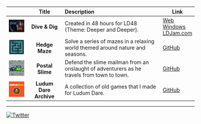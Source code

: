 | | Title | Description | Link |
| --- | :---: | :--- | --- |
| <img src="./img/DiveAndDigIcon.png" width="128"> | **Dive & Dig** | Created in 48 hours for LD48 (Theme: Deeper and Deeper). | [Web](https://kennedy0.github.io/web_games/DiveAndDig/index.html) <br /> [Windows](https://github.com/kennedy0/LD48/releases/download/ld48/LD48_DiveAndDig_Win.zip) <br /> [LDJam.com](https://ldjam.com/events/ludum-dare/48/dive-dig)|
| <img src="./img/HedgeMazeIcon.png" width="128"> | **Hedge Maze** | Solve a series of mazes in a relaxing world themed around nature and seasons. | [GitHub](https://github.com/kennedy0/HedgeMaze) |
| <img src="./img/PostalSlimeIcon.png" width="128"> | **Postal Slime** | Defend the slime mailman from an onslaught of adventurers as he travels from town to town. | [GitHub](https://github.com/kennedy0/PostalSlime) |
| <img src="./img/LudumDareIcon.png" width="128"> | **Ludum Dare Archive** | A collection of old games that I made for Ludum Dare. | [GitHub](https://github.com/kennedy0/LudumDareArchive) |

---

[![Twitter](https://img.shields.io/twitter/url/https/twitter.com/andrew_jk.svg?style=social&label=Follow%20%40andrew_jk)](https://twitter.com/andrew_jk)
